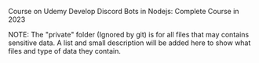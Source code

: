 Course on Udemy
Develop Discord Bots in Nodejs: Complete Course in 2023

NOTE:
The "private" folder (Ignored by git) is for all files that may contains sensitive data.
A list and small description will be added here to show what files and type of data they contain.

